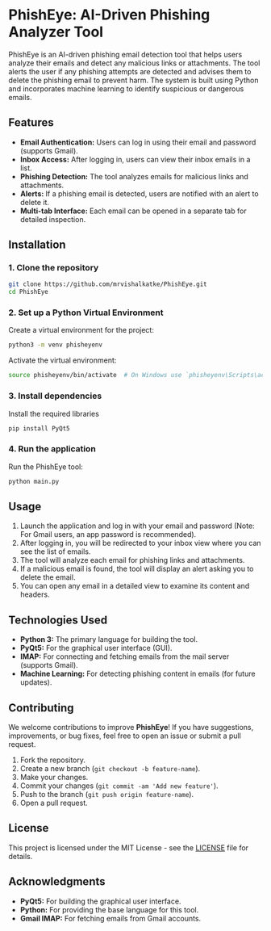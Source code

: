 # PhishEye: AI-Driven Phishing Analyzer Tool

PhishEye is an AI-driven phishing email detection tool that helps users analyze their emails and detect any malicious links or attachments. The tool alerts the user if any phishing attempts are detected and advises them to delete the phishing email to prevent harm. The system is built using Python and incorporates machine learning to identify suspicious or dangerous emails.

## Features

- **Email Authentication:** Users can log in using their email and password (supports Gmail).
- **Inbox Access:** After logging in, users can view their inbox emails in a list.
- **Phishing Detection:** The tool analyzes emails for malicious links and attachments.
- **Alerts:** If a phishing email is detected, users are notified with an alert to delete it.
- **Multi-tab Interface:** Each email can be opened in a separate tab for detailed inspection.

## Installation

### 1. Clone the repository

```bash
git clone https://github.com/mrvishalkatke/PhishEye.git
cd PhishEye
```

### 2. Set up a Python Virtual Environment

Create a virtual environment for the project:

```bash
python3 -m venv phisheyenv
```

Activate the virtual environment:

```bash
source phisheyenv/bin/activate  # On Windows use `phisheyenv\Scripts\activate`
```

### 3. Install dependencies

Install the required libraries

```bash
pip install PyQt5
```

### 4. Run the application

Run the PhishEye tool:

```bash
python main.py
```

## Usage

1. Launch the application and log in with your email and password (Note: For Gmail users, an app password is recommended).
2. After logging in, you will be redirected to your inbox view where you can see the list of emails.
3. The tool will analyze each email for phishing links and attachments.
4. If a malicious email is found, the tool will display an alert asking you to delete the email.
5. You can open any email in a detailed view to examine its content and headers.

## Technologies Used

- **Python 3:** The primary language for building the tool.
- **PyQt5:** For the graphical user interface (GUI).
- **IMAP:** For connecting and fetching emails from the mail server (supports Gmail).
- **Machine Learning:** For detecting phishing content in emails (for future updates).

## Contributing

We welcome contributions to improve **PhishEye**! If you have suggestions, improvements, or bug fixes, feel free to open an issue or submit a pull request.

1. Fork the repository.
2. Create a new branch (`git checkout -b feature-name`).
3. Make your changes.
4. Commit your changes (`git commit -am 'Add new feature'`).
5. Push to the branch (`git push origin feature-name`).
6. Open a pull request.

## License

This project is licensed under the MIT License - see the [LICENSE](LICENSE) file for details.

## Acknowledgments

- **PyQt5:** For building the graphical user interface.
- **Python:** For providing the base language for this tool.
- **Gmail IMAP:** For fetching emails from Gmail accounts.
